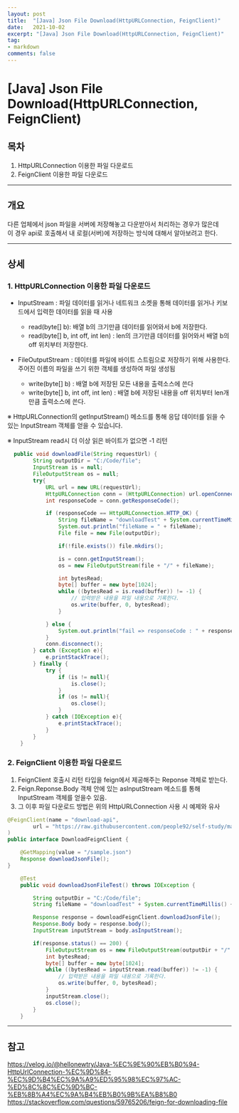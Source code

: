 ```yaml
---
layout: post
title:  "[Java] Json File Download(HttpURLConnection, FeignClient)"
date:   2021-10-02
excerpt: "[Java] Json File Download(HttpURLConnection, FeignClient)"
tag:
- markdown 
comments: false
---
```


# [Java] Json File Download(HttpURLConnection, FeignClient)

## 목차
1. HttpURLConnection 이용한 파일 다운로드
2. FeignClient 이용한 파일 다운로드


___


## __개요__
다른 업체에서 json 파일을 서버에 저장해놓고 다운받아서 처리하는 경우가 많은데  
이 경우 api로 호출해서 내 로컬(서버)에 저장하는 방식에 대해서 알아보려고 한다.

___

## __상세__

### 1. HttpURLConnection 이용한 파일 다운로드

- InputStream : 파일 데이터를 읽거나 네트워크 소켓을 통해 데이터를 읽거나 키보드에서 입력한 데이터를 읽을 때 사용  
    + read(byte[] b): 배열 b의 크기만큼 데이터를 읽어와서 b에 저장한다.
    + read(byte[] b, int off, int len) : len의 크기만큼 데이터를 읽어와서 배열 b의 off 위치부터 저장한다.   


- FileOutputStream : 데이터를 파일에 바이트 스트림으로 저장하기 위해 사용한다.   
                     주어진 이름의 파일을 쓰기 위한 객체를 생성하여 파일 생성됨  
    + write(byte[] b) : 배열 b에 저장된 모든 내용을 출력소스에 쓴다
    + write(byte[] b, int off, int len) : 배열 b에 저장된 내용을 off 위치부터 len개 만큼 출력소스에 쓴다.


&#8251; HttpURLConnection의 getInputStream() 메소드를 통해 응답 데이터를 읽을 수 있는 InputStream 객체를 얻을 수 있습니다.   

&#8251; InputStream read시 더 이상 읽은 바이트가 없으면 -1 리턴  

``` java
  public void downloadFile(String requestUrl) {
        String outputDir = "C:/Code/file";
        InputStream is = null;
        FileOutputStream os = null;
        try{
            URL url = new URL(requestUrl);
            HttpURLConnection conn = (HttpURLConnection) url.openConnection();
            int responseCode = conn.getResponseCode();

            if (responseCode == HttpURLConnection.HTTP_OK) {
                String fileName = "downloadTest" + System.currentTimeMillis() + ".json";
                System.out.println("fileName = " + fileName);
                File file = new File(outputDir);

                if(!file.exists()) file.mkdirs();

                is = conn.getInputStream();
                os = new FileOutputStream(file + "/" + fileName);

                int bytesRead;
                byte[] buffer = new byte[1024];
                while ((bytesRead = is.read(buffer)) != -1) {
                    // 입력받은 내용을 파일 내용으로 기록한다.
                    os.write(buffer, 0, bytesRead);
                }

            } else {
                System.out.println("fail => responseCode : " + responseCode);
            }
            conn.disconnect();
        } catch (Exception e){
            e.printStackTrace();
        } finally {
            try {
                if (is != null){
                    is.close();
                }
                if (os != null){
                    os.close();
                }
            } catch (IOException e){
                e.printStackTrace();
            }
        }
    }
```


### 2. FeignClient 이용한 파일 다운로드  
1. FeignClient 호출시 리턴 타입을 feign에서 제공해주는 Reponse 객체로 받는다.  
2. Feign.Reponse.Body 객체 안에 있는 asInputStream 메소드를 통해 InputStream 객체를 얻을수 있음.
3. 그 이후 파일 다운로드 방법은 위의 HttpURLConnection 사용 시 예제와 유사

``` java
@FeignClient(name = "download-api",
        url = "https://raw.githubusercontent.com/people92/self-study/main/java-study/src/main/resources/json"
)
public interface DownloadFeignClient {

    @GetMapping(value = "/sample.json")
    Response downloadJsonFile();
}
```


``` java
    @Test
    public void downloadJsonFileTest() throws IOException {

        String outputDir = "C:/Code/file";
        String fileName = "downloadTest" + System.currentTimeMillis() + ".json";

        Response response = downloadFeignClient.downloadJsonFile();
        Response.Body body = response.body();
        InputStream inputStream = body.asInputStream();

        if(response.status() == 200) {
            FileOutputStream os = new FileOutputStream(outputDir + "/" + fileName);
            int bytesRead;
            byte[] buffer = new byte[1024];
            while ((bytesRead = inputStream.read(buffer)) != -1) {
                // 입력받은 내용을 파일 내용으로 기록한다.
                os.write(buffer, 0, bytesRead);
            }
            inputStream.close();
            os.close();
        }
    }
```
___


## __참고__
https://velog.io/@hellonewtry/Java-%EC%9E%90%EB%B0%94-HttpUrlConnection-%EC%9D%84-%EC%9D%B4%EC%9A%A9%ED%95%98%EC%97%AC-%ED%8C%8C%EC%9D%BC-%EB%8B%A4%EC%9A%B4%EB%B0%9B%EA%B8%B0   
https://stackoverflow.com/questions/59765206/feign-for-downloading-file